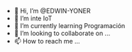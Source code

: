 - 👋 Hi, I’m @EDWIN-YONER
- 👀 I’m inte IoT
- 🌱 I’m currently learning Programación
- 💞️ I’m looking to collaborate on ...
- 📫 How to reach me ...

<!---
EDWIN-YONER/EDWIN-YONER is a ✨ special ✨ repository because its `README.md` (this file) appears on your GitHub profile.
You can click the Preview link to take a look at your changes.
--->
